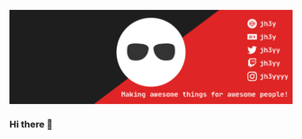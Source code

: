[![Social banner for jh3y](https://github.com/ehagerty/ehagerty/raw/master/assets/header-banner--optimized.svg)](https://hagerty.net)

### Hi there 👋

<!--
**ehagerty/ehagerty** is a ✨ _special_ ✨ repository because its `README.md` (this file) appears on your GitHub profile.

Here are some ideas to get you started:

- 🔭 I’m currently working on ...
- 🌱 I’m currently learning ...
- 👯 I’m looking to collaborate on ...
- 🤔 I’m looking for help with ...
- 💬 Ask me about ...
- 📫 How to reach me: ...
- 😄 Pronouns: ...
- ⚡ Fun fact: ...
-->
